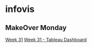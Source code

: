 # infovis

## MakeOver Monday
[Week 31](https://jimenalozano.github.io/infovis/w31.html)
[Week 31 - Tableau Dashboard](https://jimenalozano.github.io/infovis/w31.html)
